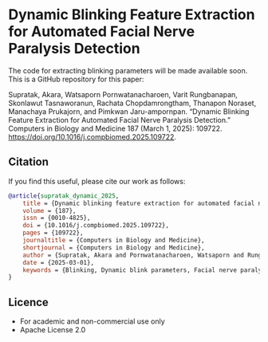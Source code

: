 # Dynamic Blinking Feature Extraction for Automated Facial Nerve Paralysis Detection

The code for extracting blinking parameters will be made available soon. This is a GitHub repository for this paper:

Supratak, Akara, Watsaporn Pornwatanacharoen, Varit Rungbanapan, Skonlawut Tasnaworanun, Rachata Chopdamrongtham, Thanapon Noraset, Manachaya Prukajorn, and Pimkwan Jaru-ampornpan. “Dynamic Blinking Feature Extraction for Automated Facial Nerve Paralysis Detection.” Computers in Biology and Medicine 187 (March 1, 2025): 109722. https://doi.org/10.1016/j.compbiomed.2025.109722.

## Citation

If you find this useful, please cite our work as follows:

```bibtex
@article{supratak_dynamic_2025,
	title = {Dynamic blinking feature extraction for automated facial nerve paralysis detection},
	volume = {187},
	issn = {0010-4825},
	doi = {10.1016/j.compbiomed.2025.109722},
	pages = {109722},
	journaltitle = {Computers in Biology and Medicine},
	shortjournal = {Computers in Biology and Medicine},
	author = {Supratak, Akara and Pornwatanacharoen, Watsaporn and Rungbanapan, Varit and Tasnaworanun, Skonlawut and Chopdamrongtham, Rachata and Noraset, Thanapon and Prukajorn, Manachaya and Jaru-ampornpan, Pimkwan},
	date = {2025-03-01},
	keywords = {Blinking, Dynamic blink parameters, Facial nerve paralysis, High-frame-rate video, Machine learning},
}
```

## Licence

- For academic and non-commercial use only
- Apache License 2.0

